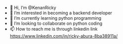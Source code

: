 - 👋 Hi, I’m @KenanRicky
- 👀 I’m interested in becoming a backend developer
- 🌱 I’m currently learning python programming
- 💞️ I’m looking to collaborate on python coding
- 📫 How to reach me is through linkedin link https://www.linkedin.com/in/ricky-abura-8ba38911a/

<!---
KenanRicky/KenanRicky is a ✨ special ✨ repository because its `README.md` (this file) appears on your GitHub profile.
You can click the Preview link to take a look at your changes.
--->
